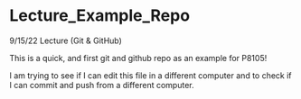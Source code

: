 # Lecture_Example_Repo
9/15/22 Lecture (Git &amp; GitHub)

This is a quick, and first git and github repo as an example for P8105!

I am trying to see if I can edit this file in a different computer and to check if I can commit and push from a different computer.
